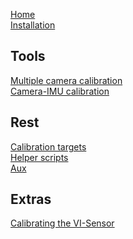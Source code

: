 [Home](home)<br>
[Installation](installation)<br>

Tools
---
[Multiple camera calibration](multiple-camera-calibration)<br>
[Camera-IMU calibration](camera-imu-calibration)<br>

Rest
---
[Calibration targets](calibration-targets)<br>
[Helper scripts](helper-scripts)<br>
[Aux](aux)<br>

Extras
---
[Calibrating the VI-Sensor](calibrating-the-vi-sensor)<br>
